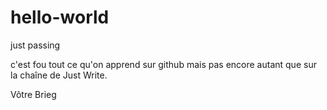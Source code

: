 # hello-world
just passing

c'est fou tout ce qu'on apprend sur github mais pas encore autant que sur la chaîne de Just Write.

Vôtre
Brieg
